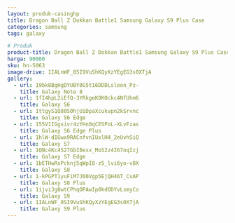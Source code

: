 ```yaml
---
layout: produk-casinghp
title: Dragon Ball Z Dokkan Battle1 Samsung Galaxy S9 Plus Case
categories: samsung
tags: galaxy

# Produk
product-title: Dragon Ball Z Dokkan Battle1 Samsung Galaxy S9 Plus Case
harga: 90000
sku: hn-5063
image-drive: 1IALnWF_0SI9VuShKQyXzYEgEG3s0XTjA
gallery:
  - url: 19bk8BgHgDYUBY0G5t16DDDLsloon_Pz-
    title: Galaxy Note 8
  - url: 1fI4hpL2iEfQ-3YRkgeKOKOckc4NfUhm6
    title: Galaxy S6
  - url: 1ttgyS1Q80S0hjUiDpaXcukvpn2kSrvnc
    title: Galaxy S6 Edge
  - url: 155V1IGgsivr4zYHn0qCESPoL-XLvFzas
    title: Galaxy S6 Edge Plus
  - url: 1hlW-dIGwx9RACnfvnIUxlH4_2eUvhSiQ
    title: Galaxy S7
  - url: 1QNc4Kc4S27GbI8exx_MoS2z4I67oqIzj
    title: Galaxy S7 Edge
  - url: 1bETHwRxPcknj5qWpI8-z5_lvi6yo-v8X
    title: Galaxy S8
  - url: 1-kPGPT1yuFiM7J00Vgp5EjQH46T_CvAP
    title: Galaxy S8 Plus
  - url: 1ijviJg8wtCPhqOPAwIp0kdODYvLsmyCo
    title: Galaxy S9
  - url: 1IALnWF_0SI9VuShKQyXzYEgEG3s0XTjA
    title: Galaxy S9 Plus
---
```

